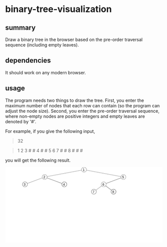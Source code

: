 # binary-tree-visualization

## summary

Draw a binary tree in the browser based on the pre-order traversal sequence (including empty leaves).

## dependencies

It should work on any modern browser.

## usage

The program needs two things to draw the tree.
First, you enter the maximum number of nodes that each row can contain (so the program can adjust the node size).
Second, you enter the pre-order traversal sequence, where non-empty nodes are positive integers and empty leaves are denoted by '#'.

For example, if you give the following input,

> 32

> 1 2 3 # # 4 # # 5 6 7 # # 8 # # #

you will get the following result.

![](example.png)
